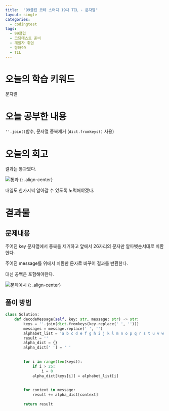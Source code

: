 ```yaml
---
title:  "99클럽 코테 스터디 19차 TIL - 문자열"
layout: single
categories:
  - codingtest
tags:
  - 99클럽
  - 코딩테스트 준비
  - 개발자 취업
  - 항해99
  - TIL
---
```


# 오늘의 학습 키워드 
문자열

# 오늘 공부한 내용
`''.join()`함수, 문자열 중복제거 (`dict.fromkeys()` 사용)

# 오늘의 회고

결과는 통과였다.

![통과](https://github.com/kimhyunso/kimhyunso.github.io/assets/87798982/745ba923-5194-4739-9c90-c98158152252)
{: .align-center}


내일도 한가지씩 알아갈 수 있도록 노력해야겠다.


# 결과물
## 문제내용

주어진 key 문자열에서 중복을 제거하고 앞에서 26자리의 문자만 알파벳순서대로 치환한다.

주어진 message를 위에서 치환한 문자로 바꾸어 결과를 반환한다.

대신 공백은 포함해야한다.

![문제예시](https://github.com/kimhyunso/kimhyunso.github.io/assets/87798982/203ae737-0bb2-4f8a-8726-ebd7a36271f7)
{: .align-center}

## 풀이 방법



```python
class Solution:
    def decodeMessage(self, key: str, message: str) -> str:
        keys = ''.join(dict.fromkeys(key.replace(' ', '')))
        messages = message.replace(' ', '')
        alphabet_list = 'a b c d e f g h i j k l m n o p q r s t u v w x y z'.split(' ')
        result = ''
        alpha_dict = {}
        alpha_dict[' '] = ' '
        
        
        for i in range(len(keys)):
            if i > 25:
                i = 0
            alpha_dict[keys[i]] = alphabet_list[i]
            
        
        for context in message:
            result += alpha_dict[context]
            
        return result       
```